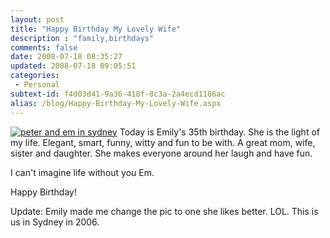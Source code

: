 ```yaml
---
layout: post
title: "Happy Birthday My Lovely Wife"
description : "family,birthdays"
comments: false
date: 2008-07-18 08:35:27
updated: 2008-07-18 09:05:51
categories:
 - Personal
subtext-id: f4d03d41-9a36-418f-8c3a-2a4ecd1186ac
alias: /blog/Happy-Birthday-My-Lovely-Wife.aspx
---
```



[![peter and em in sydney](/images/blog/WindowsLiveWriter/HappyBirthdayMyLovelyWife_8603/peter%20and%20em%20in%20sydney_thumb.jpg)](/images/blog/WindowsLiveWriter/HappyBirthdayMyLovelyWife_8603/peter%20and%20em%20in%20sydney_2.jpg) Today is Emily's 35th birthday. She is the light of my life. Elegant, smart, funny, witty and fun to be with. A great mom, wife, sister and daughter. She makes everyone around her laugh and have fun.

I can't imagine life without you Em.

Happy Birthday!

Update: Emily made me change the pic to one she likes better. LOL. This is us in Sydney in 2006.

